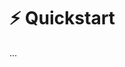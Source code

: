 <!--
SPDX-FileCopyrightText: © 2024 The "Whiteprints template context" contributors <whiteprints@pm.me>

SPDX-License-Identifier: CC-BY-NC-SA-4.0
-->

# ⚡ Quickstart

...
